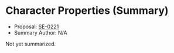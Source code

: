 # Character Properties (Summary)

* Proposal: [SE-0221](https://github.com/apple/swift-evolution/blob/main/proposals/0221-character-properties.md)
* Summary Author: N/A

Not yet summarized.
